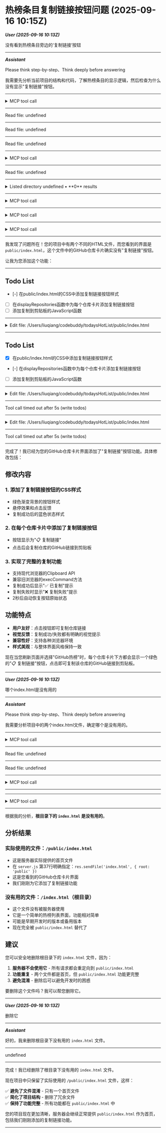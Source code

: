 <!-- Generated by SpecStory -->

# 热榜条目复制链接按钮问题 (2025-09-16 10:15Z)

_**User (2025-09-16 10:13Z)**_

没有看到热榜条目旁边的‘复制链接’按钮

---

_**Assistant**_

Please think step-by-step、Think deeply before answering

我需要先分析当前项目的结构和代码，了解热榜条目的显示逻辑，然后检查为什么没有显示"复制链接"按钮。


---

<details>
          <summary>MCP tool call</summary>
      
*Called tool*: sequential-thinking - sequentialthinking: A detailed tool for dynamic and reflective problem-solving through thoughts.
This tool helps analyze problems through a flexible thinking process that can adapt and evolve.
Each thought can build on, question, or revise previous insights as understanding deepens.

When to use this tool:
- Breaking down complex problems into steps
- Planning and design with room for revision
- Analysis that might need course correction
- Problems where the full scope might not be clear initially
- Problems that require a multi-step solution
- Tasks that need to maintain context over multiple steps
- Situations where irrelevant information needs to be filtered out

Key features:
- You can adjust total_thoughts up or down as you progress
- You can question or revise previous thoughts
- You can add more thoughts even after reaching what seemed like the end
- You can express uncertainty and explore alternative approaches
- Not every thought needs to build linearly - you can branch or backtrack
- Generates a solution hypothesis
- Verifies the hypothesis based on the Chain of Thought steps
- Repeats the process until satisfied
- Provides a correct answer

Parameters explained:
- thought: Your current thinking step, which can include:
* Regular analytical steps
* Revisions of previous thoughts
* Questions about previous decisions
* Realizations about needing more analysis
* Changes in approach
* Hypothesis generation
* Hypothesis verification
- next_thought_needed: True if you need more thinking, even if at what seemed like the end
- thought_number: Current number in sequence (can go beyond initial total if needed)
- total_thoughts: Current estimate of thoughts needed (can be adjusted up/down)
- is_revision: A boolean indicating if this thought revises previous thinking
- revises_thought: If is_revision is true, which thought number is being reconsidered
- branch_from_thought: If branching, which thought number is the branching point
- branch_id: Identifier for the current branch (if any)
- needs_more_thoughts: If reaching end but realizing more thoughts needed

You should:
1. Start with an initial estimate of needed thoughts, but be ready to adjust
2. Feel free to question or revise previous thoughts
3. Don't hesitate to add more thoughts if needed, even at the "end"
4. Express uncertainty when present
5. Mark thoughts that revise previous thinking or branch into new paths
6. Ignore information that is irrelevant to the current step
7. Generate a solution hypothesis when appropriate
8. Verify the hypothesis based on the Chain of Thought steps
9. Repeat the process until satisfied with the solution
10. Provide a single, ideally correct answer as the final output
11. Only set next_thought_needed to false when truly done and a satisfactory answer is reached

*Parameters*:
  * thought: 用户反馈没有看到热榜条目旁边的"复制链接"按钮。从图片描述中可以看到，确实显示了三个仓库卡片，但没有"复制链接"按钮。我需要：

1. 首先查看当前项目的文件结构，了解前端代码在哪里
2. 检查HTML、CSS和JavaScript文件，看看热榜条目是如何渲染的
3. 确认是否已经有复制链接功能的代码，但可能没有正确显示
4. 如果没有这个功能，需要实现它

让我先读取相关文件来了解当前的实现。
  * nextThoughtNeeded: true
  * thoughtNumber: 1
  * totalThoughts: 5

*Result*:
{
  "thoughtNumber": 1,
  "totalThoughts": 5,
  "nextThoughtNeeded": true,
  "branches": [],
  "thoughtHistoryLength": 1
}
</details>

---

Read file: undefined

---

Read file: undefined

---

Read file: undefined

---

<details>
          <summary>MCP tool call</summary>
      
*Called tool*: sequential-thinking - sequentialthinking: A detailed tool for dynamic and reflective problem-solving through thoughts.
This tool helps analyze problems through a flexible thinking process that can adapt and evolve.
Each thought can build on, question, or revise previous insights as understanding deepens.

When to use this tool:
- Breaking down complex problems into steps
- Planning and design with room for revision
- Analysis that might need course correction
- Problems where the full scope might not be clear initially
- Problems that require a multi-step solution
- Tasks that need to maintain context over multiple steps
- Situations where irrelevant information needs to be filtered out

Key features:
- You can adjust total_thoughts up or down as you progress
- You can question or revise previous thoughts
- You can add more thoughts even after reaching what seemed like the end
- You can express uncertainty and explore alternative approaches
- Not every thought needs to build linearly - you can branch or backtrack
- Generates a solution hypothesis
- Verifies the hypothesis based on the Chain of Thought steps
- Repeats the process until satisfied
- Provides a correct answer

Parameters explained:
- thought: Your current thinking step, which can include:
* Regular analytical steps
* Revisions of previous thoughts
* Questions about previous decisions
* Realizations about needing more analysis
* Changes in approach
* Hypothesis generation
* Hypothesis verification
- next_thought_needed: True if you need more thinking, even if at what seemed like the end
- thought_number: Current number in sequence (can go beyond initial total if needed)
- total_thoughts: Current estimate of thoughts needed (can be adjusted up/down)
- is_revision: A boolean indicating if this thought revises previous thinking
- revises_thought: If is_revision is true, which thought number is being reconsidered
- branch_from_thought: If branching, which thought number is the branching point
- branch_id: Identifier for the current branch (if any)
- needs_more_thoughts: If reaching end but realizing more thoughts needed

You should:
1. Start with an initial estimate of needed thoughts, but be ready to adjust
2. Feel free to question or revise previous thoughts
3. Don't hesitate to add more thoughts if needed, even at the "end"
4. Express uncertainty when present
5. Mark thoughts that revise previous thinking or branch into new paths
6. Ignore information that is irrelevant to the current step
7. Generate a solution hypothesis when appropriate
8. Verify the hypothesis based on the Chain of Thought steps
9. Repeat the process until satisfied with the solution
10. Provide a single, ideally correct answer as the final output
11. Only set next_thought_needed to false when truly done and a satisfactory answer is reached

*Parameters*:
  * thought: 通过查看代码，我发现了问题所在。在script.js文件中，确实有创建"复制链接"按钮的代码（第205-223行），并且CSS中也有相应的样式定义（第170-198行）。但是，从图片描述来看，用户看到的界面似乎不是这个项目的界面。

让我分析一下：

1. 在script.js的renderHotList函数中，确实创建了复制链接按钮：
   - 第205-223行创建了copyButton元素
   - 第249行将copyButton添加到listItem中
   - 按钮有完整的点击事件处理

2. 在style.css中也有对应的样式：
   - 第170-198行定义了.copy-link-btn的样式
   - 包括hover效果和copied状态样式

3. 但是从图片描述来看，用户看到的界面显示的是GitHub仓库卡片，而不是列表形式的热榜条目。

这说明用户可能在看一个不同的界面，或者当前代码没有正确运行。我需要检查是否有其他HTML文件或者用户是否在查看不同的页面。
  * nextThoughtNeeded: true
  * thoughtNumber: 2
  * totalThoughts: 5

*Result*:
{
  "thoughtNumber": 2,
  "totalThoughts": 5,
  "nextThoughtNeeded": true,
  "branches": [],
  "thoughtHistoryLength": 2
}
</details>

---

Read file: undefined

---

<details>
            <summary>Listed directory undefined • **0** results</summary>
        
No results found
</details>

---

<details>
          <summary>MCP tool call</summary>
      
*Called tool*: sequential-thinking - sequentialthinking: A detailed tool for dynamic and reflective problem-solving through thoughts.
This tool helps analyze problems through a flexible thinking process that can adapt and evolve.
Each thought can build on, question, or revise previous insights as understanding deepens.

When to use this tool:
- Breaking down complex problems into steps
- Planning and design with room for revision
- Analysis that might need course correction
- Problems where the full scope might not be clear initially
- Problems that require a multi-step solution
- Tasks that need to maintain context over multiple steps
- Situations where irrelevant information needs to be filtered out

Key features:
- You can adjust total_thoughts up or down as you progress
- You can question or revise previous thoughts
- You can add more thoughts even after reaching what seemed like the end
- You can express uncertainty and explore alternative approaches
- Not every thought needs to build linearly - you can branch or backtrack
- Generates a solution hypothesis
- Verifies the hypothesis based on the Chain of Thought steps
- Repeats the process until satisfied
- Provides a correct answer

Parameters explained:
- thought: Your current thinking step, which can include:
* Regular analytical steps
* Revisions of previous thoughts
* Questions about previous decisions
* Realizations about needing more analysis
* Changes in approach
* Hypothesis generation
* Hypothesis verification
- next_thought_needed: True if you need more thinking, even if at what seemed like the end
- thought_number: Current number in sequence (can go beyond initial total if needed)
- total_thoughts: Current estimate of thoughts needed (can be adjusted up/down)
- is_revision: A boolean indicating if this thought revises previous thinking
- revises_thought: If is_revision is true, which thought number is being reconsidered
- branch_from_thought: If branching, which thought number is the branching point
- branch_id: Identifier for the current branch (if any)
- needs_more_thoughts: If reaching end but realizing more thoughts needed

You should:
1. Start with an initial estimate of needed thoughts, but be ready to adjust
2. Feel free to question or revise previous thoughts
3. Don't hesitate to add more thoughts if needed, even at the "end"
4. Express uncertainty when present
5. Mark thoughts that revise previous thinking or branch into new paths
6. Ignore information that is irrelevant to the current step
7. Generate a solution hypothesis when appropriate
8. Verify the hypothesis based on the Chain of Thought steps
9. Repeat the process until satisfied with the solution
10. Provide a single, ideally correct answer as the final output
11. Only set next_thought_needed to false when truly done and a satisfactory answer is reached

*Parameters*:
  * thought: 现在我明白了问题所在！项目中有两个不同的HTML文件：

1. `/index.html` - 这是一个简单的热榜列表界面，有复制链接按钮
2. `/public/index.html` - 这是一个更复杂的GitHub仓库卡片界面，但没有复制链接按钮

从图片描述来看，用户看到的是第二个界面（public/index.html），这个界面显示的是GitHub仓库卡片，但没有"复制链接"按钮。

在public/index.html的displayRepositories函数中（第500-521行），确实没有创建复制链接按钮。我需要在这个界面中添加复制链接功能。
  * nextThoughtNeeded: true
  * thoughtNumber: 3
  * totalThoughts: 5

*Result*:
{
  "thoughtNumber": 3,
  "totalThoughts": 5,
  "nextThoughtNeeded": true,
  "branches": [],
  "thoughtHistoryLength": 3
}
</details>

---

<details>
          <summary>MCP tool call</summary>
      
*Called tool*: sequential-thinking - sequentialthinking: A detailed tool for dynamic and reflective problem-solving through thoughts.
This tool helps analyze problems through a flexible thinking process that can adapt and evolve.
Each thought can build on, question, or revise previous insights as understanding deepens.

When to use this tool:
- Breaking down complex problems into steps
- Planning and design with room for revision
- Analysis that might need course correction
- Problems where the full scope might not be clear initially
- Problems that require a multi-step solution
- Tasks that need to maintain context over multiple steps
- Situations where irrelevant information needs to be filtered out

Key features:
- You can adjust total_thoughts up or down as you progress
- You can question or revise previous thoughts
- You can add more thoughts even after reaching what seemed like the end
- You can express uncertainty and explore alternative approaches
- Not every thought needs to build linearly - you can branch or backtrack
- Generates a solution hypothesis
- Verifies the hypothesis based on the Chain of Thought steps
- Repeats the process until satisfied
- Provides a correct answer

Parameters explained:
- thought: Your current thinking step, which can include:
* Regular analytical steps
* Revisions of previous thoughts
* Questions about previous decisions
* Realizations about needing more analysis
* Changes in approach
* Hypothesis generation
* Hypothesis verification
- next_thought_needed: True if you need more thinking, even if at what seemed like the end
- thought_number: Current number in sequence (can go beyond initial total if needed)
- total_thoughts: Current estimate of thoughts needed (can be adjusted up/down)
- is_revision: A boolean indicating if this thought revises previous thinking
- revises_thought: If is_revision is true, which thought number is being reconsidered
- branch_from_thought: If branching, which thought number is the branching point
- branch_id: Identifier for the current branch (if any)
- needs_more_thoughts: If reaching end but realizing more thoughts needed

You should:
1. Start with an initial estimate of needed thoughts, but be ready to adjust
2. Feel free to question or revise previous thoughts
3. Don't hesitate to add more thoughts if needed, even at the "end"
4. Express uncertainty when present
5. Mark thoughts that revise previous thinking or branch into new paths
6. Ignore information that is irrelevant to the current step
7. Generate a solution hypothesis when appropriate
8. Verify the hypothesis based on the Chain of Thought steps
9. Repeat the process until satisfied with the solution
10. Provide a single, ideally correct answer as the final output
11. Only set next_thought_needed to false when truly done and a satisfactory answer is reached

*Parameters*:
  * thought: 现在我需要修改public/index.html文件，在GitHub仓库卡片中添加"复制链接"按钮。我需要：

1. 在CSS中添加复制链接按钮的样式
2. 在displayRepositories函数中为每个仓库卡片添加复制链接按钮
3. 添加复制到剪贴板的功能

让我先检查一下是否已经有复制功能的代码，然后进行相应的修改。
  * nextThoughtNeeded: true
  * thoughtNumber: 4
  * totalThoughts: 5

*Result*:
{
  "thoughtNumber": 4,
  "totalThoughts": 5,
  "nextThoughtNeeded": true,
  "branches": [],
  "thoughtHistoryLength": 4
}
</details>

---

<details>
          <summary>MCP tool call</summary>
      
*Called tool*: sequential-thinking - sequentialthinking: A detailed tool for dynamic and reflective problem-solving through thoughts.
This tool helps analyze problems through a flexible thinking process that can adapt and evolve.
Each thought can build on, question, or revise previous insights as understanding deepens.

When to use this tool:
- Breaking down complex problems into steps
- Planning and design with room for revision
- Analysis that might need course correction
- Problems where the full scope might not be clear initially
- Problems that require a multi-step solution
- Tasks that need to maintain context over multiple steps
- Situations where irrelevant information needs to be filtered out

Key features:
- You can adjust total_thoughts up or down as you progress
- You can question or revise previous thoughts
- You can add more thoughts even after reaching what seemed like the end
- You can express uncertainty and explore alternative approaches
- Not every thought needs to build linearly - you can branch or backtrack
- Generates a solution hypothesis
- Verifies the hypothesis based on the Chain of Thought steps
- Repeats the process until satisfied
- Provides a correct answer

Parameters explained:
- thought: Your current thinking step, which can include:
* Regular analytical steps
* Revisions of previous thoughts
* Questions about previous decisions
* Realizations about needing more analysis
* Changes in approach
* Hypothesis generation
* Hypothesis verification
- next_thought_needed: True if you need more thinking, even if at what seemed like the end
- thought_number: Current number in sequence (can go beyond initial total if needed)
- total_thoughts: Current estimate of thoughts needed (can be adjusted up/down)
- is_revision: A boolean indicating if this thought revises previous thinking
- revises_thought: If is_revision is true, which thought number is being reconsidered
- branch_from_thought: If branching, which thought number is the branching point
- branch_id: Identifier for the current branch (if any)
- needs_more_thoughts: If reaching end but realizing more thoughts needed

You should:
1. Start with an initial estimate of needed thoughts, but be ready to adjust
2. Feel free to question or revise previous thoughts
3. Don't hesitate to add more thoughts if needed, even at the "end"
4. Express uncertainty when present
5. Mark thoughts that revise previous thinking or branch into new paths
6. Ignore information that is irrelevant to the current step
7. Generate a solution hypothesis when appropriate
8. Verify the hypothesis based on the Chain of Thought steps
9. Repeat the process until satisfied with the solution
10. Provide a single, ideally correct answer as the final output
11. Only set next_thought_needed to false when truly done and a satisfactory answer is reached

*Parameters*:
  * thought: 好的，现在我需要修改public/index.html文件，添加复制链接功能。我会：

1. 在CSS中添加复制链接按钮的样式
2. 修改displayRepositories函数，在每个仓库卡片中添加复制链接按钮
3. 添加复制到剪贴板的JavaScript函数

这样用户就能看到并点击"复制链接"按钮了。
  * nextThoughtNeeded: false
  * thoughtNumber: 5
  * totalThoughts: 5

*Result*:
{
  "thoughtNumber": 5,
  "totalThoughts": 5,
  "nextThoughtNeeded": false,
  "branches": [],
  "thoughtHistoryLength": 5
}
</details>

---

我发现了问题所在！您的项目中有两个不同的HTML文件，而您看到的界面是 `public/index.html`，这个文件中的GitHub仓库卡片确实没有"复制链接"按钮。

让我为您添加这个功能：


---

## Todo List

- [-] 在public/index.html的CSS中添加复制链接按钮样式
- [ ] 在displayRepositories函数中为每个仓库卡片添加复制链接按钮
- [ ] 添加复制到剪贴板的JavaScript函数

---

<details><summary>Edit file: /Users/liuqiang/codebuddy/todaysHotList/public/index.html</summary>

undefined

**Chunk 1**
Lines added: 30, lines removed: undefined

```diff
@@ -242,4 +242,34 @@
              font-style: italic;
          }
+         
+         .copy-link-btn {
+             background: linear-gradient(135deg, #48bb78, #38a169);
+             color: white;
+             border: none;
+             padding: 8px 16px;
+             border-radius: 8px;
+             font-size: 0.9rem;
+             font-weight: 500;
+             cursor: pointer;
+             transition: all 0.3s ease;
+             margin-top: 10px;
+             display: inline-flex;
+             align-items: center;
+             gap: 5px;
+         }
+         
+         .copy-link-btn:hover {
+             transform: translateY(-1px);
+             box-shadow: 0 4px 12px rgba(72, 187, 120, 0.3);
+             background: linear-gradient(135deg, #38a169, #2f855a);
+         }
+         
+         .copy-link-btn.copied {
+             background: linear-gradient(135deg, #4299e1, #3182ce);
+         }
+         
+         .copy-link-btn.copied:hover {
+             background: linear-gradient(135deg, #3182ce, #2b6cb0);
+         }
          
          .pagination {
```

</details>

---

## Todo List

- [x] 在public/index.html的CSS中添加复制链接按钮样式
- [-] 在displayRepositories函数中为每个仓库卡片添加复制链接按钮
- [ ] 添加复制到剪贴板的JavaScript函数

---

<details><summary>Edit file: /Users/liuqiang/codebuddy/todaysHotList/public/index.html</summary>

undefined

**Chunk 1**
Lines added: 4, lines removed: undefined

```diff
@@ -548,4 +548,8 @@
                          <span>创建于: ${formatDate(repo.createdAt)}</span>
                      </div>
+                     
+                     <button class="copy-link-btn" onclick="copyToClipboard('${repo.url}', this)">
+                         📋 复制链接
+                     </button>
                  </div>
              `).join('');
```

</details>

---

Tool call timed out after 5s (write todos)

---

<details><summary>Edit file: /Users/liuqiang/codebuddy/todaysHotList/public/index.html</summary>

undefined

**Chunk 1**
Lines added: 50, lines removed: undefined

```diff
@@ -588,4 +588,54 @@
              }
          }
+         
+         // 复制到剪贴板函数
+         async function copyToClipboard(text, buttonElement) {
+             try {
+                 if (navigator.clipboard && window.isSecureContext) {
+                     // 使用现代 Clipboard API
+                     await navigator.clipboard.writeText(text);
+                 } else {
+                     // 使用传统的execCommand方法作为备选
+                     const textArea = document.createElement('textarea');
+                     textArea.value = text;
+                     textArea.style.position = 'fixed';
+                     textArea.style.left = '-999999px';
+                     textArea.style.top = '-999999px';
+                     document.body.appendChild(textArea);
+                     textArea.focus();
+                     textArea.select();
+                     
+                     const successful = document.execCommand('copy');
+                     document.body.removeChild(textArea);
+                     
+                     if (!successful) {
+                         throw new Error('复制失败');
+                     }
+                 }
+                 
+                 // 显示复制成功提示
+                 const originalText = buttonElement.innerHTML;
+                 buttonElement.innerHTML = '✅ 已复制';
+                 buttonElement.classList.add('copied');
+                 
+                 // 2秒后恢复原状
+                 setTimeout(() => {
+                     buttonElement.innerHTML = originalText;
+                     buttonElement.classList.remove('copied');
+                 }, 2000);
+                 
+             } catch (error) {
+                 console.error('复制失败:', error);
+                 // 显示错误提示
+                 const originalText = buttonElement.innerHTML;
+                 buttonElement.innerHTML = '❌ 复制失败';
+                 buttonElement.style.background = 'linear-gradient(135deg, #e53e3e, #c53030)';
+                 
+                 setTimeout(() => {
+                     buttonElement.innerHTML = originalText;
+                     buttonElement.style.background = '';
+                 }, 2000);
+             }
+         }
          
          // 添加输入框回车事件
```

</details>

---

Tool call timed out after 5s (write todos)

---

完成了！我已经为您的GitHub仓库卡片界面添加了"复制链接"按钮功能。具体修改包括：

## 修改内容

### 1. **添加了复制链接按钮的CSS样式**
- 绿色渐变背景的按钮样式
- 悬停效果和点击反馈
- 复制成功后的蓝色状态样式

### 2. **在每个仓库卡片中添加了复制链接按钮**
- 按钮显示为"📋 复制链接"
- 点击后会复制仓库的GitHub链接到剪贴板

### 3. **实现了完整的复制功能**
- 支持现代浏览器的Clipboard API
- 兼容旧浏览器的execCommand方法
- 复制成功后显示"✅ 已复制"提示
- 复制失败时显示"❌ 复制失败"提示
- 2秒后自动恢复按钮原始状态

## 功能特点

- **用户友好**：点击按钮即可复制仓库链接
- **视觉反馈**：复制成功/失败都有明确的视觉提示
- **兼容性好**：支持各种浏览器环境
- **样式美观**：与整体界面风格保持一致

现在当您刷新页面并选择"GitHub热榜"时，每个仓库卡片下方都会显示一个绿色的"📋 复制链接"按钮，点击即可复制该仓库的GitHub链接到剪贴板。

---

_**User (2025-09-16 10:13Z)**_

哪个index.html是没有用的

---

_**Assistant**_

Please think step-by-step、Think deeply before answering

我需要分析项目中的两个index.html文件，确定哪个是没有用的。


---

<details>
          <summary>MCP tool call</summary>
      
*Called tool*: sequential-thinking - sequentialthinking: A detailed tool for dynamic and reflective problem-solving through thoughts.
This tool helps analyze problems through a flexible thinking process that can adapt and evolve.
Each thought can build on, question, or revise previous insights as understanding deepens.

When to use this tool:
- Breaking down complex problems into steps
- Planning and design with room for revision
- Analysis that might need course correction
- Problems where the full scope might not be clear initially
- Problems that require a multi-step solution
- Tasks that need to maintain context over multiple steps
- Situations where irrelevant information needs to be filtered out

Key features:
- You can adjust total_thoughts up or down as you progress
- You can question or revise previous thoughts
- You can add more thoughts even after reaching what seemed like the end
- You can express uncertainty and explore alternative approaches
- Not every thought needs to build linearly - you can branch or backtrack
- Generates a solution hypothesis
- Verifies the hypothesis based on the Chain of Thought steps
- Repeats the process until satisfied
- Provides a correct answer

Parameters explained:
- thought: Your current thinking step, which can include:
* Regular analytical steps
* Revisions of previous thoughts
* Questions about previous decisions
* Realizations about needing more analysis
* Changes in approach
* Hypothesis generation
* Hypothesis verification
- next_thought_needed: True if you need more thinking, even if at what seemed like the end
- thought_number: Current number in sequence (can go beyond initial total if needed)
- total_thoughts: Current estimate of thoughts needed (can be adjusted up/down)
- is_revision: A boolean indicating if this thought revises previous thinking
- revises_thought: If is_revision is true, which thought number is being reconsidered
- branch_from_thought: If branching, which thought number is the branching point
- branch_id: Identifier for the current branch (if any)
- needs_more_thoughts: If reaching end but realizing more thoughts needed

You should:
1. Start with an initial estimate of needed thoughts, but be ready to adjust
2. Feel free to question or revise previous thoughts
3. Don't hesitate to add more thoughts if needed, even at the "end"
4. Express uncertainty when present
5. Mark thoughts that revise previous thinking or branch into new paths
6. Ignore information that is irrelevant to the current step
7. Generate a solution hypothesis when appropriate
8. Verify the hypothesis based on the Chain of Thought steps
9. Repeat the process until satisfied with the solution
10. Provide a single, ideally correct answer as the final output
11. Only set next_thought_needed to false when truly done and a satisfactory answer is reached

*Parameters*:
  * thought: 用户问哪个index.html是没有用的。我需要分析项目中的两个index.html文件：

1. `/index.html` - 根目录下的文件
2. `/public/index.html` - public目录下的文件

从之前的分析来看：
- `/public/index.html` 是用户实际看到的界面，有GitHub仓库卡片显示，我们刚刚为它添加了复制链接功能
- `/index.html` 是一个简单的热榜列表界面

我需要检查这两个文件的内容和用途，以及项目的配置，来确定哪个是实际使用的，哪个是多余的。
  * nextThoughtNeeded: true
  * thoughtNumber: 1
  * totalThoughts: 3

*Result*:
{
  "thoughtNumber": 1,
  "totalThoughts": 3,
  "nextThoughtNeeded": true,
  "branches": [],
  "thoughtHistoryLength": 6
}
</details>

---

Read file: undefined

---

Read file: undefined

---

<details>
          <summary>MCP tool call</summary>
      
*Called tool*: sequential-thinking - sequentialthinking: A detailed tool for dynamic and reflective problem-solving through thoughts.
This tool helps analyze problems through a flexible thinking process that can adapt and evolve.
Each thought can build on, question, or revise previous insights as understanding deepens.

When to use this tool:
- Breaking down complex problems into steps
- Planning and design with room for revision
- Analysis that might need course correction
- Problems where the full scope might not be clear initially
- Problems that require a multi-step solution
- Tasks that need to maintain context over multiple steps
- Situations where irrelevant information needs to be filtered out

Key features:
- You can adjust total_thoughts up or down as you progress
- You can question or revise previous thoughts
- You can add more thoughts even after reaching what seemed like the end
- You can express uncertainty and explore alternative approaches
- Not every thought needs to build linearly - you can branch or backtrack
- Generates a solution hypothesis
- Verifies the hypothesis based on the Chain of Thought steps
- Repeats the process until satisfied
- Provides a correct answer

Parameters explained:
- thought: Your current thinking step, which can include:
* Regular analytical steps
* Revisions of previous thoughts
* Questions about previous decisions
* Realizations about needing more analysis
* Changes in approach
* Hypothesis generation
* Hypothesis verification
- next_thought_needed: True if you need more thinking, even if at what seemed like the end
- thought_number: Current number in sequence (can go beyond initial total if needed)
- total_thoughts: Current estimate of thoughts needed (can be adjusted up/down)
- is_revision: A boolean indicating if this thought revises previous thinking
- revises_thought: If is_revision is true, which thought number is being reconsidered
- branch_from_thought: If branching, which thought number is the branching point
- branch_id: Identifier for the current branch (if any)
- needs_more_thoughts: If reaching end but realizing more thoughts needed

You should:
1. Start with an initial estimate of needed thoughts, but be ready to adjust
2. Feel free to question or revise previous thoughts
3. Don't hesitate to add more thoughts if needed, even at the "end"
4. Express uncertainty when present
5. Mark thoughts that revise previous thinking or branch into new paths
6. Ignore information that is irrelevant to the current step
7. Generate a solution hypothesis when appropriate
8. Verify the hypothesis based on the Chain of Thought steps
9. Repeat the process until satisfied with the solution
10. Provide a single, ideally correct answer as the final output
11. Only set next_thought_needed to false when truly done and a satisfactory answer is reached

*Parameters*:
  * thought: 从server.js文件的分析可以看出：

1. 第30行：`app.use(express.static('public'));` - 这表示public目录是静态文件目录
2. 第36-38行：根路径路由重定向到public目录下的index.html
   ```javascript
   app.get('/', (req, res) => {
       res.sendFile('index.html', { root: 'public' });
   });
   ```

这说明：
- `/public/index.html` 是实际使用的首页文件
- 根目录下的 `/index.html` 是没有被服务器使用的

让我再检查一下根目录的index.html是否有其他用途。
  * nextThoughtNeeded: true
  * thoughtNumber: 2
  * totalThoughts: 3

*Result*:
{
  "thoughtNumber": 2,
  "totalThoughts": 3,
  "nextThoughtNeeded": true,
  "branches": [],
  "thoughtHistoryLength": 7
}
</details>

---



---

<details>
          <summary>MCP tool call</summary>
      
*Called tool*: sequential-thinking - sequentialthinking: A detailed tool for dynamic and reflective problem-solving through thoughts.
This tool helps analyze problems through a flexible thinking process that can adapt and evolve.
Each thought can build on, question, or revise previous insights as understanding deepens.

When to use this tool:
- Breaking down complex problems into steps
- Planning and design with room for revision
- Analysis that might need course correction
- Problems where the full scope might not be clear initially
- Problems that require a multi-step solution
- Tasks that need to maintain context over multiple steps
- Situations where irrelevant information needs to be filtered out

Key features:
- You can adjust total_thoughts up or down as you progress
- You can question or revise previous thoughts
- You can add more thoughts even after reaching what seemed like the end
- You can express uncertainty and explore alternative approaches
- Not every thought needs to build linearly - you can branch or backtrack
- Generates a solution hypothesis
- Verifies the hypothesis based on the Chain of Thought steps
- Repeats the process until satisfied
- Provides a correct answer

Parameters explained:
- thought: Your current thinking step, which can include:
* Regular analytical steps
* Revisions of previous thoughts
* Questions about previous decisions
* Realizations about needing more analysis
* Changes in approach
* Hypothesis generation
* Hypothesis verification
- next_thought_needed: True if you need more thinking, even if at what seemed like the end
- thought_number: Current number in sequence (can go beyond initial total if needed)
- total_thoughts: Current estimate of thoughts needed (can be adjusted up/down)
- is_revision: A boolean indicating if this thought revises previous thinking
- revises_thought: If is_revision is true, which thought number is being reconsidered
- branch_from_thought: If branching, which thought number is the branching point
- branch_id: Identifier for the current branch (if any)
- needs_more_thoughts: If reaching end but realizing more thoughts needed

You should:
1. Start with an initial estimate of needed thoughts, but be ready to adjust
2. Feel free to question or revise previous thoughts
3. Don't hesitate to add more thoughts if needed, even at the "end"
4. Express uncertainty when present
5. Mark thoughts that revise previous thinking or branch into new paths
6. Ignore information that is irrelevant to the current step
7. Generate a solution hypothesis when appropriate
8. Verify the hypothesis based on the Chain of Thought steps
9. Repeat the process until satisfied with the solution
10. Provide a single, ideally correct answer as the final output
11. Only set next_thought_needed to false when truly done and a satisfactory answer is reached

*Parameters*:
  * thought: 从搜索结果可以看出：

1. 在server.js中，只有对public目录下index.html的引用
2. 在README.md中提到了index.html，但这是文档说明
3. 其他都是node_modules中的文件，与项目无关

现在我可以确定：
- `/public/index.html` 是实际使用的文件，服务器会提供这个文件
- 根目录下的 `/index.html` 是没有被使用的文件

根目录的index.html可能是早期开发时的版本，或者是备用版本，但现在确实没有被使用。我应该建议用户删除它。
  * nextThoughtNeeded: false
  * thoughtNumber: 3
  * totalThoughts: 3

*Result*:
{
  "thoughtNumber": 3,
  "totalThoughts": 3,
  "nextThoughtNeeded": false,
  "branches": [],
  "thoughtHistoryLength": 8
}
</details>

---

根据我的分析，**根目录下的 `index.html` 是没有用的**。

## 分析结果

### 实际使用的文件：`/public/index.html`
- 这是服务器实际提供的首页文件
- 在 `server.js` 第37行明确指定：`res.sendFile('index.html', { root: 'public' })`
- 这是您看到的GitHub仓库卡片界面
- 我们刚刚为它添加了复制链接功能

### 没有用的文件：`/index.html`（根目录）
- 这个文件没有被服务器使用
- 它是一个简单的热榜列表界面，功能相对简单
- 可能是早期开发时的版本或备用版本
- 现在完全被 `public/index.html` 替代了

## 建议

您可以安全地删除根目录下的 `index.html` 文件，因为：

1. **服务器不会使用它** - 所有请求都会重定向到 `public/index.html`
2. **功能重复** - 两个文件都是首页，但 `public/index.html` 功能更完整
3. **避免混淆** - 删除后可以避免开发时的困惑

要删除这个文件吗？我可以帮您删除它。

---

_**User (2025-09-16 10:13Z)**_

删除它

---

_**Assistant**_

好的，我来删除根目录下没有用的 `index.html` 文件。


---

undefined

---

完成！我已经删除了根目录下没有用的 `index.html` 文件。

现在项目中只保留了实际使用的 `/public/index.html` 文件，这样：

✅ **避免了文件混淆** - 只有一个首页文件  
✅ **简化了项目结构** - 删除了冗余文件  
✅ **保持了功能完整** - 所有功能都在 `public/index.html` 中  

您的项目现在更加清晰，服务器会继续正常提供 `public/index.html` 作为首页，包括我们刚刚添加的复制链接功能。

---


